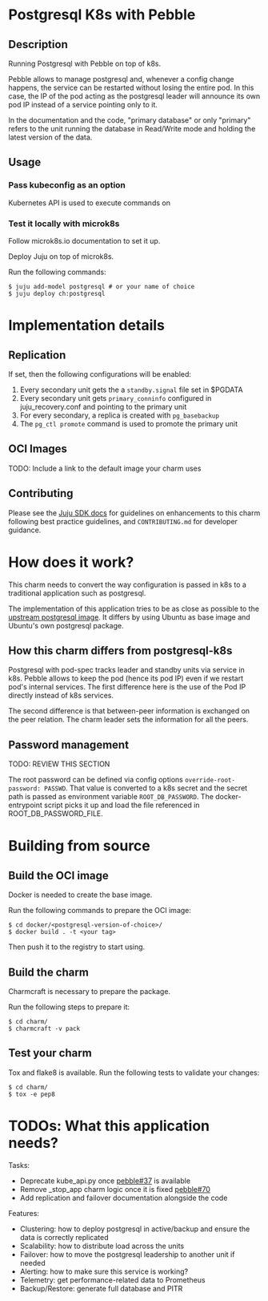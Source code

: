 # Postgresql K8s with Pebble

## Description

Running Postgresql with Pebble on top of k8s.

Pebble allows to manage postgresql and, whenever a config change happens, the service can be restarted without losing the entire pod. In this case, the IP of the pod acting as the postgresql leader will announce its own pod IP instead of a service pointing only to it.

In the documentation and the code, "primary database" or only "primary" refers to the unit running the database in Read/Write mode and holding the latest version of the data.

## Usage

### Pass kubeconfig as an option

Kubernetes API is used to execute commands on 

### Test it locally with microk8s

Follow microk8s.io documentation to set it up.

Deploy Juju on top of microk8s.

Run the following commands:
```
$ juju add-model postgresql # or your name of choice
$ juju deploy ch:postgresql
```


# Implementation details

## Replication

If set, then the following configurations will be enabled:
1) Every secondary unit gets the a ```standby.signal``` file set in $PGDATA
2) Every secondary unit gets ```primary_conninfo``` configured in juju_recovery.conf and pointing to the primary unit
3) For every secondary, a replica is created with ```pg_basebackup```
4) The ```pg_ctl promote``` command is used to promote the primary unit

## OCI Images

TODO: Include a link to the default image your charm uses

## Contributing

Please see the [Juju SDK docs](https://juju.is/docs/sdk) for guidelines 
on enhancements to this charm following best practice guidelines, and
`CONTRIBUTING.md` for developer guidance.

# How does it work?

This charm needs to convert the way configuration is passed in k8s to a traditional application such as postgresql.

The implementation of this application tries to be as close as possible to the [upstream postgresql image](https://github.com/docker-library/postgres). It differs by using Ubuntu as base image and Ubuntu's own postgresql package.

## How this charm differs from postgresql-k8s

Postgresql with pod-spec tracks leader and standby units via service in k8s. Pebble allows to keep the pod (hence its pod IP) even if we restart pod's internal services. The first difference here is the use of the Pod IP directly instead of k8s services.

The second difference is that between-peer information is exchanged on the peer relation. The charm leader sets the information for all the peers.

## Password management

TODO: REVIEW THIS SECTION

The root password can be defined via config options ``` override-root-password: PASSWD ```. That value is converted to a k8s secret and the secret path is passed as environment variable ```ROOT_DB_PASSWORD```. The docker-entrypoint script picks it up and load the file referenced in ROOT_DB_PASSWORD_FILE.

# Building from source

## Build the OCI image

Docker is needed to create the base image.

Run the following commands to prepare the OCI image:

```
$ cd docker/<postgresql-version-of-choice>/
$ docker build . -t <your tag>
```

Then push it to the registry to start using.

## Build the charm

Charmcraft is necessary to prepare the package.

Run the following steps to prepare it:
```
$ cd charm/
$ charmcraft -v pack
```

## Test your charm

Tox and flake8 is available. Run the following tests to validate your changes:
```
$ cd charm/
$ tox -e pep8
```

# TODOs: What this application needs?

Tasks:
* Deprecate kube_api.py once [pebble#37](https://github.com/canonical/pebble/issues/37) is available
* Remove _stop_app charm logic once it is fixed [pebble#70](https://github.com/canonical/pebble/issues/70)
* Add replication and failover documentation alongside the code

Features:
* Clustering: how to deploy postgresql in active/backup and ensure the data is correctly replicated
* Scalability: how to distribute load across the units
* Failover: how to move the postgresql leadership to another unit if needed
* Alerting: how to make sure this service is working?
* Telemetry: get performance-related data to Prometheus
* Backup/Restore: generate full database and PITR 